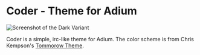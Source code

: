 Coder - Theme for Adium
=======================

![Screenshot of the Dark Variant](http://i.imgur.com/7B2Dnjz.png, "Dark")

Coder is a simple, irc-like theme for Adium. The color scheme is from Chris Kempson's [Tommorow Theme](https://github.com/chriskempson/tomorrow-theme).
